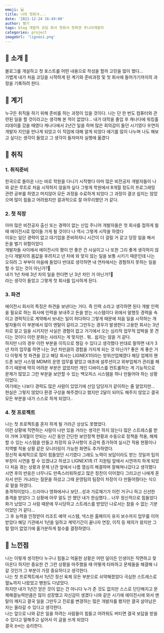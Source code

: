 ```yaml
---
emoji: 💻
title: 나의 첫회사...
date: '2021-12-24 16:49:00'
author: 쩡기
tags: blog 개발자 코딩 회사 첫회사 첫파견 주니어개발자
categories: project
imageUrl: 'lignex1.png'
---
```


## 🎈 소개 🎈
블로그를 개설하고 첫 포스트를 어떤 내용으로 작성을 할까 고민을 많이 했다...  
가볍게 내가 처음 코딩을 시작하게 된 계기와 준비과정 및 첫 회사에 들어가기까지의 과정을 기록하려 한다.

## 🚀 계기
누구든 취직을 하기 위해 준비를 하는 과정이 있을 것이다. 나는 단 한 번도 컴퓨터와 관련된 일을 할 것이라고는 생각해 본 적이 없었다...
내가 대학을 졸업 후 캐나다에 워킹홀리데이를 갔을 때였다
캐나다에서 2년간 일을 하며 많은 회의감이 들던 시기였다 우연히 개발자 지인을 만나게 되었고 이 직업에 대해 알게 되었다 얘기를 많이 나누며 나도 해보고 싶다는 생각이 들었고 그 생각이 들자마자 실행에 옮겼다 

## 🦖 취직

### 1. 취직준비
한국으로 돌아온 나는 바로 학원을 다니기 시작했다 아마 많은 비전공자 개발자들이 나와 같은 루트로 처음 시작하지 않을까 싶다 그렇게 학원에서 8개월 정도의 프로그래밍 관련 공부를 하였고 머지않아 모든 과정을 수료하게 되었다 그 과정이 결코 쉽지는 않았으며 많이 힘들고 어려웠지만 결과적으로 잘 마무리했던 거 같다.

### 2. 첫 직장
아마 많은 비전공자 출신 또는 경력이 없는 신입 주니어 개발자들은 첫 회사를 접하게 될 때 에이전시로 많이들 가게 될 것이다 나 역시 그렇게 시작을 하였다<br>
이유는 일단 경력이 없고 대기업을 준비하자니 시간이 더 걸릴 거 같고 당장 일을 해서 돈을 벌기 위함이었다<br>
개발자들 사이에서 에이전시의 평이 안 좋은 건 사실이고 나 또한 그리 좋게 생각하지 않는다 개발자의 몸값을 후려치고 년 차에 와 맞지 않는 일을 보통 시키기 때문인데 나는 오히려 그 부부이 마음에 들었다 반대로 생각하면 내 연차에서는 경험하지 못하는 일을 할 수 있는 것이 아닌가?🍯 <br>
내가 1년 차에 3년 차의 일을 한다면 난 3년 차인 거 아닌가?🍯<br>
라는 생각이 들었고 그렇게 첫 회사를 입사하게 된다.

### 3. 파견
에이전시 회사의 특징은 파견을 보낸다는 거다. 즉 인력 소라고 생각하면 된다 개발 인력을 필요로 하는 회사에 인력을 보내주고 돈을 받는 시스템이다 위에서 말했듯 경력을 속이고 경력직으로 계약해서 보내는 일이 허다하다 그렇게 때문에 처음 일을 시작하는 개발자들이 이 부분에서 많이 멘탈이 갈리고 그만두는 경우가 발생한다 고용한 회사는 3년 차로 알고 일을 시키지만 사실은 경험이 없고 거기에서 오는 심리적 업무적 압박을 못 견디는 것이다 이런 문화는 사라지는 게 맞지만.. 뭐.. 쉽지는 않을 거 같다.<br>
하지만 나의 경우 이런 부분을 이득으로 챙길 수 있다고 생각했다 반대로 말하면 내가 3년 차의 업무를 하면 나는 3년 차만큼의 경험을 가지게 되는 것 아닌가?
좋은 게 좋은 거다 이렇게 첫 파견을 갔고 해당 회사는 LIGNEX1이라는 방위산업체였다 해당 업체의 핸드폰 보안 시스템 MDM의 운영 업무를 맡았고 애초에 설루션이고 외부업체가 관리를 해주기 때문에 딱히 어려운 부분은 없었지만 개인 디바이스를 컨트롤하는 게 기능적으로 문제가 많았고 그런 부분을 보안할 수 있는 백오피스 시스템을 하나 만들어야 하는 상황이었다.<br>
여기에는 나보다 경력도 많은 사람이 있었기에 선임 담당자가 같이하는 줄 알았지만... 현실은 그렇지 않았다 환경 구성을 해주겠다고 했지만 2달이 되어도 해주지 않았고 결국 모든 부분을 내가 스스로 하게 되었다..

### 4. 첫 프로젝트
나는 첫 프로젝트를 혼자 하게 될 거라곤 상상도 못했었다.<br>
이런 상황에 직면하는 사람이 나만 있을 거라는 생각은 하지 않는다 많은 스트레스를 받아 가며 3개월이 안되는 시간 동안 간단한 보안정책 현황과 수동으로 정책을 적용, 해제할 수 있는 시스템을 만들고 차장의 요구사항이 조금씩 증가하여 실시간 적용 현황이나 지역별 적용 상황 같은 모니터링이 가능한 화면도 추가하였다.<br> 
정신적 육체적으로 많이 힘들었던 시기였다 그래도 노력이 보답이라도 받는 것일까 팁의 부장이 시연을 할 수 있겠냐고 하셨고 LIGNEX1측 IT 지원팀 앞에서 시연까지 하게 되었다 처음 겪는 상황과 문제 난관 앞에서 나름 열심히 해결하며 잘해쳐나갔다고 생각했다 시연 후의 반응은 너무나도 만족스러워하셨고 많은 칭찬이 이어졌다 그리고선 나에게 혼자서 만든 거냐라는 질문을 하셨고 그때 운영팀의 팀장이 차장이 다 만들어줬다는 식으로 말을 하였다.<br>
충격적이었다...드라마나 영화에서나 보던...성과 가로채기가 이런 거구나 하고 신선한 충격을 받았다 그 상황에 아무 말도 안 했던 내가 한심했다... 너무 정신적으로 힘들었다 화가 났었다 그 사람 때문에 무시당하고 스트레스를 받았던 나로서는 참을 수 없는 기분이었던 거 같다...
<br>
그 후 능력을 인정받아 리조트 예약 시스템, 넥스원 홈페이지 유지 보수까지 업무를 이어받았다 해당 기관에서 1년을 일하고 계약기간이 끝나자 연장, 이직 등 제의가 왔지만 그럴 맘이 없었기에 홀가분하게 철수를 결정하였다.

## 🎁 느낀점
나는 이렇게 생각한다 누구나 힘들고 억울한 상황은 어떤 일이든 인생이든 직면하고 찾아온다 하지만 중요한 건 그런 상황을 마주했을 때 어떻게 타파하고 문제들을 해결해 나갈 것인가 그 부분이 가장 중요하다고 생각한다.
<br>
나는 첫 프로젝트에서 1년간 정신 육체 모든 부분으로 쇠약해졌었다 극심한 스트레스로 혈뇨까지 나왔었고 병원도 다녔었다.
<br>
하지만 내가 1년간 얻은 것이 없는 건 아니다 누가 준 것도 없지만 스스로 단단해지고 문제해결능력만큼은 많이 성장했고 자신감이 생겼다 나와 같은 시기에 에이전시에 와서 멘탈이 깨지고 결국 일을 그만두고 진로를 변경하는 많은 개발자를 봤지만 결국 살아남은 자는 올라갈 수 있다고 생각한다.
<br>
나는 앞으로 나와 같은 일을 하려는 사람들이 힘들고 어려워도 버티면 결국 보답을 받을 수 있다고 말해주고 싶어서 이 글을 쓰게 되었다<br> 
결국 `존버`는 승리한다.

```toc

```
